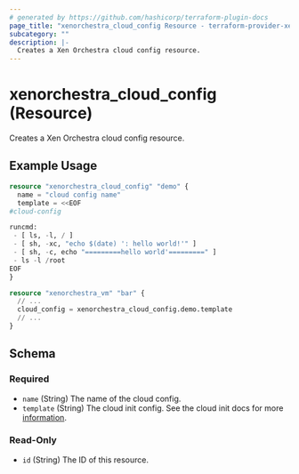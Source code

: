 ```yaml
---
# generated by https://github.com/hashicorp/terraform-plugin-docs
page_title: "xenorchestra_cloud_config Resource - terraform-provider-xenorchestra"
subcategory: ""
description: |-
  Creates a Xen Orchestra cloud config resource.
---
```


# xenorchestra_cloud_config (Resource)

Creates a Xen Orchestra cloud config resource.

## Example Usage

```terraform
resource "xenorchestra_cloud_config" "demo" {
  name = "cloud config name"
  template = <<EOF
#cloud-config

runcmd:
 - [ ls, -l, / ]
 - [ sh, -xc, "echo $(date) ': hello world!'" ]
 - [ sh, -c, echo "=========hello world'=========" ]
 - ls -l /root
EOF
}

resource "xenorchestra_vm" "bar" {
  // ...
  cloud_config = xenorchestra_cloud_config.demo.template
  // ...
}
```

<!-- schema generated by tfplugindocs -->
## Schema

### Required

- `name` (String) The name of the cloud config.
- `template` (String) The cloud init config. See the cloud init docs for more [information](https://cloudinit.readthedocs.io/en/latest/topics/examples.html).

### Read-Only

- `id` (String) The ID of this resource.
